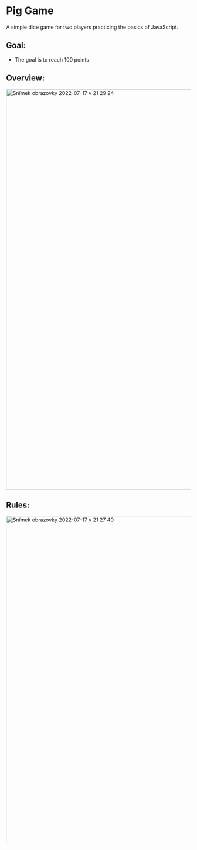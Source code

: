 # Pig Game

A simple dice game for two players practicing the basics of JavaScript.

## Goal:
- The goal is to reach 100 points

## Overview:

<img width="1093" alt="Snímek obrazovky 2022-07-17 v 21 29 24" src="https://user-images.githubusercontent.com/79153674/179421820-2cc0d9cb-ec10-4e6f-af79-caafb744b4cc.png">


## Rules:
<img width="895" alt="Snímek obrazovky 2022-07-17 v 21 27 40" src="https://user-images.githubusercontent.com/79153674/179421775-36cc46f0-db44-474c-9969-eba6285b0506.png">
